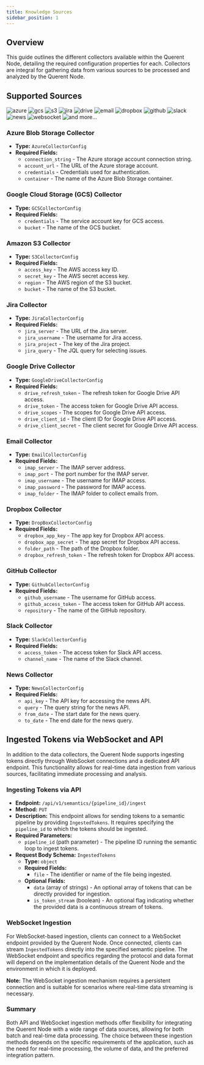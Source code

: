 ```yaml
---
title: Knowledge Sources
sidebar_position: 1
---
```


## Overview

This guide outlines the different collectors available within the Querent Node, detailing the required configuration properties for each. Collectors are integral for gathering data from various sources to be processed and analyzed by the Querent Node.

## Supported Sources

![azure](../assets/collectors/azure.svg) ![gcs](../assets/collectors/gcs.svg) ![s3](../assets/collectors/aws.svg) ![jira](../assets/collectors/jira.svg) ![drive](../assets/collectors/drive.svg) ![email](../assets/collectors/email.svg) ![dropbox](../assets/collectors/dropbox.svg) ![github](../assets/collectors/github.svg) ![slack](../assets/collectors/slack.svg) ![news](../assets/collectors/news.svg) ![websocket](../assets/collectors/socket.svg) ![and more...](../assets/collectors/and_more.webp)

### Azure Blob Storage Collector

- **Type:** `AzureCollectorConfig`
- **Required Fields:**
  - `connection_string` - The Azure storage account connection string.
  - `account_url` - The URL of the Azure storage account.
  - `credentials` - Credentials used for authentication.
  - `container` - The name of the Azure Blob Storage container.

### Google Cloud Storage (GCS) Collector

- **Type:** `GCSCollectorConfig`
- **Required Fields:**
  - `credentials` - The service account key for GCS access.
  - `bucket` - The name of the GCS bucket.

### Amazon S3 Collector

- **Type:** `S3CollectorConfig`
- **Required Fields:**
  - `access_key` - The AWS access key ID.
  - `secret_key` - The AWS secret access key.
  - `region` - The AWS region of the S3 bucket.
  - `bucket` - The name of the S3 bucket.

### Jira Collector

- **Type:** `JiraCollectorConfig`
- **Required Fields:**
  - `jira_server` - The URL of the Jira server.
  - `jira_username` - The username for Jira access.
  - `jira_project` - The key of the Jira project.
  - `jira_query` - The JQL query for selecting issues.

### Google Drive Collector

- **Type:** `GoogleDriveCollectorConfig`
- **Required Fields:**
  - `drive_refresh_token` - The refresh token for Google Drive API access.
  - `drive_token` - The access token for Google Drive API access.
  - `drive_scopes` - The scopes for Google Drive API access.
  - `drive_client_id` - The client ID for Google Drive API access.
  - `drive_client_secret` - The client secret for Google Drive API access.

### Email Collector

- **Type:** `EmailCollectorConfig`
- **Required Fields:**
  - `imap_server` - The IMAP server address.
  - `imap_port` - The port number for the IMAP server.
  - `imap_username` - The username for IMAP access.
  - `imap_password` - The password for IMAP access.
  - `imap_folder` - The IMAP folder to collect emails from.

### Dropbox Collector

- **Type:** `DropBoxCollectorConfig`
- **Required Fields:**
  - `dropbox_app_key` - The app key for Dropbox API access.
  - `dropbox_app_secret` - The app secret for Dropbox API access.
  - `folder_path` - The path of the Dropbox folder.
  - `dropbox_refresh_token` - The refresh token for Dropbox API access.

### GitHub Collector

- **Type:** `GithubCollectorConfig`
- **Required Fields:**
  - `github_username` - The username for GitHub access.
  - `github_access_token` - The access token for GitHub API access.
  - `repository` - The name of the GitHub repository.

### Slack Collector

- **Type:** `SlackCollectorConfig`
- **Required Fields:**
  - `access_token` - The access token for Slack API access.
  - `channel_name` - The name of the Slack channel.

### News Collector

- **Type:** `NewsCollectorConfig`
- **Required Fields:**
  - `api_key` - The API key for accessing the news API.
  - `query` - The query string for the news API.
  - `from_date` - The start date for the news query.
  - `to_date` - The end date for the news query.

## Ingested Tokens via WebSocket and API

In addition to the data collectors, the Querent Node supports ingesting tokens directly through WebSocket connections and a dedicated API endpoint. This functionality allows for real-time data ingestion from various sources, facilitating immediate processing and analysis.

### Ingesting Tokens via API

- **Endpoint:** `/api/v1/semantics/{pipeline_id}/ingest`
- **Method:** `PUT`
- **Description:** This endpoint allows for sending tokens to a semantic pipeline by providing `IngestedTokens`. It requires specifying the `pipeline_id` to which the tokens should be ingested.
- **Required Parameters:**
  - `pipeline_id` (path parameter) - The pipeline ID running the semantic loop to ingest tokens.
- **Request Body Schema:** `IngestedTokens`
  - **Type:** `object`
  - **Required Fields:**
    - `file` - The identifier or name of the file being ingested.
  - **Optional Fields:**
    - `data` (array of strings) - An optional array of tokens that can be directly provided for ingestion.
    - `is_token_stream` (boolean) - An optional flag indicating whether the provided data is a continuous stream of tokens.

### WebSocket Ingestion

For WebSocket-based ingestion, clients can connect to a WebSocket endpoint provided by the Querent Node. Once connected, clients can stream `IngestedTokens` directly into the specified semantic pipeline. The WebSocket endpoint and specifics regarding the protocol and data format will depend on the implementation details of the Querent Node and the environment in which it is deployed.

**Note:** The WebSocket ingestion mechanism requires a persistent connection and is suitable for scenarios where real-time data streaming is necessary.

### Summary

Both API and WebSocket ingestion methods offer flexibility for integrating the Querent Node with a wide range of data sources, allowing for both batch and real-time data processing. The choice between these ingestion methods depends on the specific requirements of the application, such as the need for real-time processing, the volume of data, and the preferred integration pattern.
